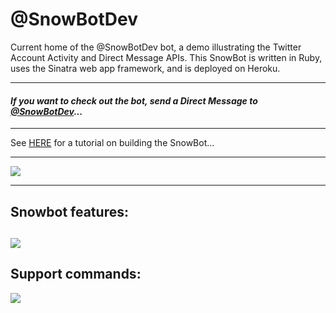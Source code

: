 # @SnowBotDev
Current home of the @SnowBotDev bot, a demo illustrating the Twitter Account Activity and Direct Message APIs. This SnowBot is written in Ruby, uses the Sinatra web app framework, and is deployed on Heroku. 

---------------------
 ####  *If you want to check out the bot, send a Direct Message to [@SnowBotDev](https://twitter.com/messages/compose?recipient_id=906948460078698496)...*
---------------------

See [HERE](https://github.com/jimmoffitt/SnowBotDev/wiki) for a tutorial on building the SnowBot...

---------------------


![](https://github.com/jimmoffitt/SnowBotDev/blob/master/docs/screenshots/snowbot_profile.jpg)

---------------------
Snowbot features:
---------------------
![](https://github.com/jimmoffitt/SnowBotDev/blob/master/docs/screenshots/snowbot_features.png)
---------------------
Support commands:
---------------------
![](https://github.com/jimmoffitt/SnowBotDev/blob/master/docs/screenshots/help_commands.jpg)



